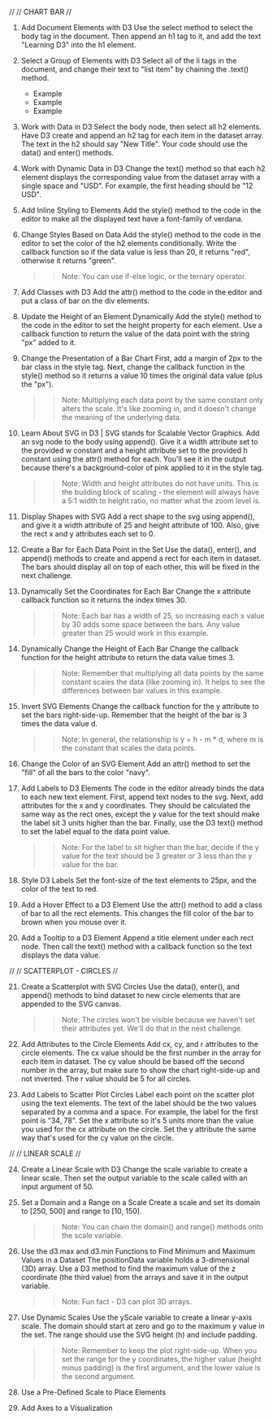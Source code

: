 
//
// CHART BAR
//

01.   Add Document Elements with D3
         Use the select method to select the body tag in the document. Then append an h1 tag to it, and add the text "Learning D3" into the h1 element.
            <body>
               <script>
                  // Add your code below this line
                     d3.select("body")
                        .append("h1")
                        .text("Learning D3");
                  // Add your code above this line
               </script>
            </body>

02.   Select a Group of Elements with D3
         Select all of the li tags in the document, and change their text to "list item" by chaining the .text() method.
            <body>
               <ul>
                  <li>Example</li>
                  <li>Example</li>
                  <li>Example</li>
               </ul>
               <script>
                  // Add your code below this line
                     d3.selectAll("li")
                        .text("list item");
                  // Add your code above this line
               </script>
            </body>

03.   Work with Data in D3
         Select the body node, then select all h2 elements. Have D3 create and append an h2 tag for each item in the dataset array. The text in the h2 should say "New Title". Your code should use the data() and enter() methods.
            <body>
               <script>
                  const dataset = [12, 31, 22, 17, 25, 18, 29, 14, 9];
                  // Add your code below this line
                     d3.select("body").selectAll("h2")
                        .data(dataset)
                        .enter()
                        .append("h2")
                        .text("New Title");
                  // Add your code above this line
               </script>
            </body>

04.   Work with Dynamic Data in D3
         Change the text() method so that each h2 element displays the corresponding value from the dataset array with a single space and "USD". For example, the first heading should be "12 USD".
            <body>
               <script>
                  const dataset = [12, 31, 22, 17, 25, 18, 29, 14, 9];
                  d3.select("body").selectAll("h2")
                     .data(dataset)
                     .enter()
                     .append("h2")
                     // Add your code below this line
                        .text((d) => d + " USD");
                     // Add your code above this line
               </script>
            </body>

05.   Add Inline Styling to Elements
         Add the style() method to the code in the editor to make all the displayed text have a font-family of verdana.
            <body>
               <script>
                  const dataset = [12, 31, 22, 17, 25, 18, 29, 14, 9];
                  d3.select("body").selectAll("h2")
                     .data(dataset)
                     .enter()
                     .append("h2")
                     .text((d) => (d + " USD"))
                     // Add your code below this line
                        .style("font-family", "verdana");
                     // Add your code above this line
               </script>
            </body>

06.   Change Styles Based on Data
         Add the style() method to the code in the editor to set the color of the h2 elements conditionally. Write the callback function so if the data value is less than 20, it returns "red", otherwise it returns "green".
         >> Note: You can use if-else logic, or the ternary operator.
            <body>
               <script>
                  const dataset = [12, 31, 22, 17, 25, 18, 29, 14, 9];
                  d3.select("body").selectAll("h2")
                     .data(dataset)
                     .enter()
                     .append("h2")
                     .text((d) => (d + " USD"))
                     // Add your code below this line
                        .style("color", (d) => {
                           if (d < 20) {
                              return "red"
                           } else {
                              return "green"
                           }
                        });
                     // Add your code above this line
               </script>
            </body>

07.   Add Classes with D3
         Add the attr() method to the code in the editor and put a class of bar on the div elements.
            <style>
               .bar {
                  width: 25px;
                  height: 100px;
                  display: inline-block;
                  background-color: blue;
               }
            </style>
            <body>
               <script>
                  const dataset = [12, 31, 22, 17, 25, 18, 29, 14, 9];
                  d3.select("body").selectAll("div")
                     .data(dataset)
                     .enter()
                     .append("div")
                     // Add your code below this line
                        .attr("class", "bar");
                     // Add your code above this line
               </script>
            </body>

08.   Update the Height of an Element Dynamically
         Add the style() method to the code in the editor to set the height property for each element. Use a callback function to return the value of the data point with the string "px" added to it.
            <style>
               .bar {
                  width: 25px;
                  height: 100px;
                  display: inline-block;
                  background-color: blue;
               }
            </style>
            <body>
               <script>
                  const dataset = [12, 31, 22, 17, 25, 18, 29, 14, 9];
                  d3.select("body").selectAll("div")
                     .data(dataset)
                     .enter()
                     .append("div")
                     .attr("class", "bar")
                     // Add your code below this line
                        .style("height", (d) => d);
                     // Add your code above this line
               </script>
            </body>
09.   Change the Presentation of a Bar Chart
         First, add a margin of 2px to the bar class in the style tag. Next, change the callback function in the style() method so it returns a value 10 times the original data value (plus the "px").
         >> Note: Multiplying each data point by the same constant only alters the scale. It's like zooming in, and it doesn't change the meaning of the underlying data.
            <style>
               .bar {
                  width: 25px;
                  height: 100px;
                  /* Add your code below this line */
                     margin: 2px;
                  /* Add your code above this line */
                  display: inline-block;
                  background-color: blue;
               }
            </style>
            <body>
               <script>
                  const dataset = [12, 31, 22, 17, 25, 18, 29, 14, 9];
                  d3.select("body").selectAll("div")
                     .data(dataset)
                     .enter()
                     .append("div")
                     .attr("class", "bar")
                     // Add your code below this line
                        .style("height", (d) => (d*10 + "px"))
                     // Add your code above this line
               </script>
            </body>

10.   Learn About SVG in D3 | SVG stands for Scalable Vector Graphics.
         Add an svg node to the body using append(). Give it a width attribute set to the provided w constant and a height attribute set to the provided h constant using the attr() method for each. You'll see it in the output because there's a background-color of pink applied to it in the style tag.
         >> Note: Width and height attributes do not have units. This is the building block of scaling - the element will always have a 5:1 width to height ratio, no matter what the zoom level is.
            <style>
               svg {
                  background-color: pink;
               }
            </style>
            <body>
               <script>
                  const dataset = [12, 31, 22, 17, 25, 18, 29, 14, 9];
                  const w = 500;
                  const h = 100;
                  const svg = d3.select("body");
                  // Add your code below this line
                     .append("svg")
                     .attr("width", (w))
                     .attr("height", (h));
                  // Add your code above this line
               </script>
            </body>

11.   Display Shapes with SVG
         Add a rect shape to the svg using append(), and give it a width attribute of 25 and height attribute of 100. Also, give the rect x and y attributes each set to 0.
            <body>
               <script>
                  const dataset = [12, 31, 22, 17, 25, 18, 29, 14, 9];
                  const w = 500;
                  const h = 100;
                  const svg = d3.select("body")
                     .append("svg")
                     .attr("width", w)
                     .attr("height", h)
                  // Add your code below this line
                     .append("rect")
                     .attr("width", 25)
                     .attr("height", 100)
                     .attr("x", 0)
                     .attr("y", 0);
                  // Add your code above this line
               </script>
            </body>

12.   Create a Bar for Each Data Point in the Set
         Use the data(), enter(), and append() methods to create and append a rect for each item in dataset. The bars should display all on top of each other, this will be fixed in the next challenge.
            <body>
               <script>
                  const dataset = [12, 31, 22, 17, 25, 18, 29, 14, 9];
                  const w = 500;
                  const h = 100;
                  const svg = d3.select("body")
                     .append("svg")
                     .attr("width", w)
                     .attr("height", h);
                  svg.selectAll("rect")
                  // Add your code below this line
                     .data(dataset)
                     .enter()
                     .append("rect")
                  // Add your code above this line
                     .attr("x", 0)
                     .attr("y", 0)
                     .attr("width", 25)
                     .attr("height", 100);
               </script>
            </body>

13.   Dynamically Set the Coordinates for Each Bar
         Change the x attribute callback function so it returns the index times 30.
         >> Note: Each bar has a width of 25, so increasing each x value by 30 adds some space between the bars. Any value greater than 25 would work in this example.
            <body>
               <script>
                  const dataset = [12, 31, 22, 17, 25, 18, 29, 14, 9];
                  const w = 500;
                  const h = 100;
                  const svg = d3.select("body")
                                 .append("svg")
                                 .attr("width", w)
                                 .attr("height", h);
                  svg.selectAll("rect")
                     .data(dataset)
                     .enter()
                     .append("rect")
                     .attr("x", (d, i) => 
                     // Add your code below this line
                        i*30
                     // Add your code above this line
                     )
                     .attr("y", 0)
                     .attr("width", 25)
                     .attr("height", 100);
               </script>
            </body>


14.   Dynamically Change the Height of Each Bar
         Change the callback function for the height attribute to return the data value times 3.
         >> Note: Remember that multiplying all data points by the same constant scales the data (like zooming in). It helps to see the differences between bar values in this example.
            <body>
               <script>
                  const dataset = [12, 31, 22, 17, 25, 18, 29, 14, 9];
                  const w = 500;
                  const h = 100;
                  const svg = d3.select("body")
                                 .append("svg")
                                 .attr("width", w)
                                 .attr("height", h);
                  svg.selectAll("rect")
                     .data(dataset)
                     .enter()
                     .append("rect")
                     .attr("x", (d, i) => i * 30)
                     .attr("y", 0)
                     .attr("width", 25)
                     .attr("height", (d, i) => 
                     // Add your code below this line
                        d*3
                     // Add your code above this line
                     );
               </script>
            </body>

15.   Invert SVG Elements
         Change the callback function for the y attribute to set the bars right-side-up. Remember that the height of the bar is 3 times the data value d.
         >> Note: In general, the relationship is y = h - m * d, where m is the constant that scales the data points.
            <body>
               <script>
                  const dataset = [12, 31, 22, 17, 25, 18, 29, 14, 9];
                  const w = 500;
                  const h = 100;
                  const svg = d3.select("body")
                                 .append("svg")
                                 .attr("width", w)
                                 .attr("height", h);
                  svg.selectAll("rect")
                     .data(dataset)
                     .enter()
                     .append("rect")
                     .attr("x", (d, i) => i * 30)
                     .attr("y", (d, i) => 
                     // Add your code below this line
                        h - 3 * d
                     // Add your code above this line
                     )
                     .attr("width", 25)
                     .attr("height", (d, i) => 3 * d);
               </script>
            </body>

16.   Change the Color of an SVG Element
         Add an attr() method to set the "fill" of all the bars to the color "navy".
            <body>
               <script>
                  const dataset = [12, 31, 22, 17, 25, 18, 29, 14, 9];
                  const w = 500;
                  const h = 100;
                  const svg = d3.select("body")
                                 .append("svg")
                                 .attr("width", w)
                                 .attr("height", h);
                  svg.selectAll("rect")
                     .data(dataset)
                     .enter()
                     .append("rect")
                     .attr("x", (d, i) => i * 30)
                     .attr("y", (d, i) => h - 3 * d)
                     .attr("width", 25)
                     .attr("height", (d, i) => 3 * d)
                     // Add your code below this line
                        .attr("fill", "navy")
                     // Add your code above this line
               </script>
            </body>

17.   Add Labels to D3 Elements
         The code in the editor already binds the data to each new text element. First, append text nodes to the svg. Next, add attributes for the x and y coordinates. They should be calculated the same way as the rect ones, except the y value for the text should make the label sit 3 units higher than the bar. Finally, use the D3 text() method to set the label equal to the data point value.
         >> Note: For the label to sit higher than the bar, decide if the y value for the text should be 3 greater or 3 less than the y value for the bar.
            <body>
               <script>
                  const dataset = [12, 31, 22, 17, 25, 18, 29, 14, 9];
                  const w = 500;
                  const h = 100;
                  const svg = d3.select("body")
                                 .append("svg")
                                 .attr("width", w)
                                 .attr("height", h);
                  svg.selectAll("rect")
                     .data(dataset)
                     .enter()
                     .append("rect")
                     .attr("x", (d, i) => i * 30)
                     .attr("y", (d, i) => h - 3 * d)
                     .attr("width", 25)
                     .attr("height", (d, i) => 3 * d)
                     .attr("fill", "navy");
                  svg.selectAll("text")
                     .data(dataset)
                     .enter()
                     // Add your code below this line
                        .append("text")
                        .text((d) => d)
                        .attr("x", (d, i) => i * 30)
                        .attr("y", (d, i) => h - (3 * d) - 3)
                     // Add your code above this line
               </script>
            <body>

18.   Style D3 Labels
         Set the font-size of the text elements to 25px, and the color of the text to red.
            <body>
               <script>
                  const dataset = [12, 31, 22, 17, 25, 18, 29, 14, 9];
                  const w = 500;
                  const h = 100;
                  const svg = d3.select("body")
                                 .append("svg")
                                 .attr("width", w)
                                 .attr("height", h);
                  svg.selectAll("rect")
                     .data(dataset)
                     .enter()
                     .append("rect")
                     .attr("x", (d, i) => i * 30)
                     .attr("y", (d, i) => h - 3 * d)
                     .attr("width", 25)
                     .attr("height", (d, i) => d * 3)
                     .attr("fill", "navy");
                  svg.selectAll("text")
                     .data(dataset)
                     .enter()
                     .append("text")
                     .text((d) => d)
                     .attr("x", (d, i) => i * 30)
                     .attr("y", (d, i) => h - (3 * d) - 3)
                     // Add your code below this line
                        .attr("fill", "red")
                        .style("font-size", 25+ "px")
                     // Add your code above this line
               </script>
            </body>

19.   Add a Hover Effect to a D3 Element
         Use the attr() method to add a class of bar to all the rect elements. This changes the fill color of the bar to brown when you mouse over it.
            <style>
               .bar:hover {
                  fill: brown;
               }
            </style>
            <body>
               <script>
                  const dataset = [12, 31, 22, 17, 25, 18, 29, 14, 9];
                  const w = 500;
                  const h = 100;
                  const svg = d3.select("body")
                                 .append("svg")
                                 .attr("width", w)
                                 .attr("height", h);
                  svg.selectAll("rect")
                     .data(dataset)
                     .enter()
                     .append("rect")
                     .attr("x", (d, i) => i * 30)
                     .attr("y", (d, i) => h - 3 * d)
                     .attr("width", 25)
                     .attr("height", (d, i) => 3 * d)
                     .attr("fill", "navy")
                     // Add your code below this line
                        .attr("class", "bar")
                     // Add your code above this line
                  svg.selectAll("text")
                     .data(dataset)
                     .enter()
                     .append("text")
                     .text((d) => d)
                     .attr("x", (d, i) => i * 30)
                     .attr("y", (d, i) => h - (3 * d) - 3);
               </script>
            </body>

20.   Add a Tooltip to a D3 Element
         Append a title element under each rect node. Then call the text() method with a callback function so the text displays the data value.
            <style>
               .bar:hover {
                  fill: brown;
               }
            </style>
            <body>
               <script>
                  const dataset = [12, 31, 22, 17, 25, 18, 29, 14, 9];
                  const w = 500;
                  const h = 100;
                  const svg = d3.select("body")
                                 .append("svg")
                                 .attr("width", w)
                                 .attr("height", h);
                  svg.selectAll("rect")
                     .data(dataset)
                     .enter()
                     .append("rect")
                     .attr("x", (d, i) => i * 30)
                     .attr("y", (d, i) => h - 3 * d)
                     .attr("width", 25)
                     .attr("height", (d, i) => d * 3)
                     .attr("fill", "navy")
                     .attr("class", "bar")
                     // Add your code below this line
                        .append("title")
                        .text((d) => d)
                     // Add your code above this line
                  svg.selectAll("text")
                     .data(dataset)
                     .enter()
                     .append("text")
                     .text((d) => d)
                     .attr("x", (d, i) => i * 30)
                     .attr("y", (d, i) => h - (d * 3 + 3))   
               </script>
            </body>

//
// SCATTERPLOT - CIRCLES
//

21.   Create a Scatterplot with SVG Circles
         Use the data(), enter(), and append() methods to bind dataset to new circle elements that are appended to the SVG canvas.
         >> Note: The circles won't be visible because we haven't set their attributes yet. We'll do that in the next challenge.
            <body>
               <script>
                  const dataset = [
                                 [ 34,    78 ],
                                 [ 109,   280 ],
                                 [ 310,   120 ],
                                 [ 79,    411 ],
                                 [ 420,   220 ],
                                 [ 233,   145 ],
                                 [ 333,   96 ],
                                 [ 222,   333 ],
                                 [ 78,    320 ],
                                 [ 21,    123 ]
                              ];
                  const w = 500;
                  const h = 500;
                  const svg = d3.select("body")
                                 .append("svg")
                                 .attr("width", w)
                                 .attr("height", h);
                  svg.selectAll("circle")
                     // Add your code below this line
                        .data(dataset)
                        .enter()
                        .append("circle")
                     // Add your code above this line
               </script>
            </body>

22.   Add Attributes to the Circle Elements
         Add cx, cy, and r attributes to the circle elements. The cx value should be the first number in the array for each item in dataset. The cy value should be based off the second number in the array, but make sure to show the chart right-side-up and not inverted. The r value should be 5 for all circles.
            <body>
               <script>
                  const dataset = [
                                 [ 34,    78 ],
                                 [ 109,   280 ],
                                 [ 310,   120 ],
                                 [ 79,    411 ],
                                 [ 420,   220 ],
                                 [ 233,   145 ],
                                 [ 333,   96 ],
                                 [ 222,   333 ],
                                 [ 78,    320 ],
                                 [ 21,    123 ]
                              ];
                  const w = 500;
                  const h = 500;
                  const svg = d3.select("body")
                                 .append("svg")
                                 .attr("width", w)
                                 .attr("height", h);
                  svg.selectAll("circle")
                     .data(dataset)
                     .enter()
                     .append("circle")
                     // Add your code below this line
                        .attr("cx", (d, i) => d[0])
                        .attr("cy", (d, i) => h - d[1])
                        .attr("r",5)
                     // Add your code above this line
               </script>
            </body>

23.   Add Labels to Scatter Plot Circles
         Label each point on the scatter plot using the text elements. The text of the label should be the two values separated by a comma and a space. For example, the label for the first point is "34, 78". Set the x attribute so it's 5 units more than the value you used for the cx attribute on the circle. Set the y attribute the same way that's used for the cy value on the circle.
            <body>
               <script>
                  const dataset = [
                                 [ 34,    78 ],
                                 [ 109,   280 ],
                                 [ 310,   120 ],
                                 [ 79,    411 ],
                                 [ 420,   220 ],
                                 [ 233,   145 ],
                                 [ 333,   96 ],
                                 [ 222,   333 ],
                                 [ 78,    320 ],
                                 [ 21,    123 ]
                              ];
                  const w = 500;
                  const h = 500;
                  const svg = d3.select("body")
                                 .append("svg")
                                 .attr("width", w)
                                 .attr("height", h);
                  svg.selectAll("circle")
                     .data(dataset)
                     .enter()
                     .append("circle")
                     .attr("cx", (d, i) => d[0])
                     .attr("cy", (d, i) => h - d[1])
                     .attr("r", 5);
                  svg.selectAll("text")
                     .data(dataset)
                     .enter()
                     .append("text")
                     // Add your code below this line
                        .text((d, i) => d[0] + ", " + d[1])
                        .attr("x", (d, i) => d[0] + 5)
                        .attr("y", (d, i) => h - d[1])
                     // Add your code above this line
               </script>
            </body>

//
// LINEAR SCALE
//

24.   Create a Linear Scale with D3
         Change the scale variable to create a linear scale. Then set the output variable to the scale called with an input argument of 50.
            <body>
               <script>
                  // Add your code below this line
                     const scale = d3.scaleLinear(); // Create the scale here
                     const output = scale(50); // Call the scale with an argument here
                  // Add your code above this line
                  d3.select("body")
                     .append("h2")
                     .text(output);
               </script>
            </body>

25.   Set a Domain and a Range on a Scale
         Create a scale and set its domain to [250, 500] and range to [10, 150].
         >> Note: You can chain the domain() and range() methods onto the scale variable.
            <body>
               <script>
                  // Add your code below this line
                     const scale = d3.scaleLinear();
                     scale.domain([250, 500]);
                     scale.range([10, 150]);
                  // Add your code above this line
                  const output = scale(50);
                  d3.select("body")
                     .append("h2")
                     .text(output);
               </script>
            </body>

26.   Use the d3.max and d3.min Functions to Find Minimum and Maximum Values in a Dataset
         The positionData variable holds a 3-dimensional (3D) array. Use a D3 method to find the maximum value of the z coordinate (the third value) from the arrays and save it in the output variable.
         >> Note: Fun fact - D3 can plot 3D arrays.
            <body>
               <script>
                  const positionData = [[1, 7, -4],[6, 3, 8],[2, 8, 3]]
                  // Add your code below this line
                     const output = d3.max(positionData, (d) => d[2] ); // Change this line
                  // Add your code above this line
                  d3.select("body")
                     .append("h2")
                     .text(output)
               </script>
            </body>

27.   Use Dynamic Scales
         Use the yScale variable to create a linear y-axis scale. The domain should start at zero and go to the maximum y value in the set. The range should use the SVG height (h) and include padding.
         >> Note: Remember to keep the plot right-side-up. When you set the range for the y coordinates, the higher value (height minus padding) is the first argument, and the lower value is the second argument.
            <body>
               <script>
                  const dataset = [
                                 [ 34,    78 ],
                                 [ 109,   280 ],
                                 [ 310,   120 ],
                                 [ 79,    411 ],
                                 [ 420,   220 ],
                                 [ 233,   145 ],
                                 [ 333,   96 ],
                                 [ 222,   333 ],
                                 [ 78,    320 ],
                                 [ 21,    123 ]
                              ];
                  const w = 500;
                  const h = 500;
                  // Padding between the SVG canvas boundary and the plot
                     const padding = 30;
                  // Create an x and y scale
                  const xScale = d3.scaleLinear()
                                 .domain([0, d3.max(dataset, (d) => d[0])])
                                 .range([padding, w - padding]);
                  // Add your code below this line
                     const yScale = undefined;
                  // Add your code above this line
                  const output = yScale(411); // Returns 30
                  d3.select("body")
                     .append("h2")
                     .text(output)
               </script>
            </body>

28.   Use a Pre-Defined Scale to Place Elements
29.   Add Axes to a Visualization